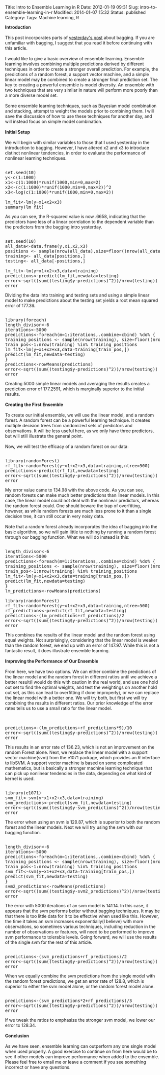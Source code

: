Title: Intro to Ensemble Learning in R
Date: 2012-01-19 09:31
Slug: intro-to-ensemble-learning-in-r
Modified: 2014-01-07 15:32
Status: published
Category: 
Tags: Machine learning, R


<div class='post'>
<b>Introduction</b><br/><br/> This post incorporates parts of <a href="http://viksalgorithms.blogspot.com/2012/01/build-your-own-bagging-function-in-r.html">yesterday's post</a> about bagging. If you are unfamiliar with bagging, I suggest that you read it before continuing with this article.<br/><br/> I would like to give a basic overview of ensemble learning. Ensemble learning involves combining multiple predictions derived by different techniques in order to create a stronger overall prediction. For example, the predictions of a random forest, a support vector machine, and a simple linear model may be combined to create a stronger final prediction set. The key to creating a powerful ensemble is model diversity. An ensemble with two techniques that are very similar in nature will perform more poorly than a more diverse model set.<br/><br/> Some ensemble learning techniques, such as Bayesian model combination and stacking, attempt to weight the models prior to combining them. I will save the discussion of how to use these techniques for another day, and will instead focus on simple model combination.<br/><br/> <b>Initial Setup</b><br/><br/> We will begin with similar variables to those that I used yesterday in the introduction to bagging. However, I have altered x2 and x3 to introduce distinct nonlinear tendencies, in order to evaluate the performance of nonlinear learning techniques.<br/> <pre><br />set.seed(10)<br />y<-c(1:1000)<br />x1<-c(1:1000)*runif(1000,min=0,max=2)<br />x2<-(c(1:1000)*runif(1000,min=0,max=2))^2<br />x3<-log(c(1:1000)*runif(1000,min=0,max=2))<br /><br />lm_fit<-lm(y~x1+x2+x3)<br />summary(lm_fit)<br /></pre> As you can see, the R-squared value is now .6658, indicating that the predictors have less of a linear correlation to the dependent variable than the predictors from the bagging intro yesterday. <pre><br />set.seed(10)<br />all_data<-data.frame(y,x1,x2,x3)<br />positions <- sample(nrow(all_data),size=floor((nrow(all_data)/4)*3))<br />training<- all_data[positions,]<br />testing<- all_data[-positions,]<br /><br />lm_fit<-lm(y~x1+x2+x3,data=training)<br />predictions<-predict(lm_fit,newdata=testing)<br />error<-sqrt((sum((testing$y-predictions)^2))/nrow(testing))<br />error<br /></pre> Dividing the data into training and testing sets and using a simple linear model to make predictions about the testing set yields a root mean squared error of 177.36.<br/> <pre><br />library(foreach)<br />length_divisor<-6<br />iterations<-5000<br />predictions<-foreach(m=1:iterations,.combine=cbind) %do% {<br />training_positions <- sample(nrow(training), size=floor((nrow(training)/length_divisor)))<br />train_pos<-1:nrow(training) %in% training_positions<br />lm_fit<-lm(y~x1+x2+x3,data=training[train_pos,])<br />predict(lm_fit,newdata=testing)<br />}<br />predictions<-rowMeans(predictions)<br />error<-sqrt((sum((testing$y-predictions)^2))/nrow(testing))<br />error<br /></pre> Creating 5000 simple linear models and averaging the results creates a prediction error of 177.2591, which is marginally superior to the initial results. <br/><br/><b>Creating the First Ensemble</b><br/><br/> To create our initial ensemble, we will use the linear model, and a random forest. A random forest can be a powerful learning technique. It creates multiple decision trees from randomized sets of predictors and observations. It will be less useful here, as we only have three predictors, but will still illustrate the general point.<br/><br/> Now, we will test the efficacy of a random forest on our data: <pre><br />library(randomForest)<br />rf_fit<-randomForest(y~x1+x2+x3,data=training,ntree=500)<br />predictions<-predict(rf_fit,newdata=testing)<br />error<-sqrt((sum((testing$y-predictions)^2))/nrow(testing))<br />error<br /></pre> My error value came to 134.98 with the above code. As you can see, random forests can make much better predictions than linear models. In this case, the linear model could not deal with the nonlinear predictors, whereas the random forest could. One should beware the trap of overfitting, however, as while random forests are much less prone to it than a single decision tree, it can still occur in very noisy data.<br/><br/> Note that a random forest already incorporates the idea of bagging into the basic algorithm, so we will gain little to nothing by running a random forest through our bagging function. What we will do instead is this: <pre><br />length_divisor<-6<br />iterations<-5000<br />predictions<-foreach(m=1:iterations,.combine=cbind) %do% {<br />training_positions <- sample(nrow(training), size=floor((nrow(training)/length_divisor)))<br />train_pos<-1:nrow(training) %in% training_positions<br />lm_fit<-lm(y~x1+x2+x3,data=training[train_pos,])<br />predict(lm_fit,newdata=testing)<br />}<br />lm_predictions<-rowMeans(predictions)<br /><br />library(randomForest)<br />rf_fit<-randomForest(y~x1+x2+x3,data=training,ntree=500)<br />rf_predictions<-predict(rf_fit,newdata=testing)<br />predictions<-(lm_predictions+rf_predictions)/2<br />error<-sqrt((sum((testing$y-predictions)^2))/nrow(testing))<br />error<br /></pre> This combines the results of the linear model and the random forest using equal weights. Not surprisingly, considering that the linear model is weaker than the random forest, we end up with an error of 147.97. While this is not a fantastic result, it does illustrate ensemble learning.<br/><br/> <b>Improving the Performance of Our Ensemble</b><br/><br/> From here, we have two options. We can either combine the predictions of the linear model and the random forest in different ratios until we achieve a better result(I would do this with caution in the real world, and use one hold out set to find the optimal weights, and test the weightings on another hold out set, as this can lead to overfitting if done improperly), or we can replace the linear model with a better one. We will try both, but first we will try combining the results in different ratios. Our prior knowledge of the error rates tells us to use a small ratio for the linear model.<br/><br/> <pre><br />predictions<-(lm_predictions+rf_predictions*9)/10<br />error<-sqrt((sum((testing$y-predictions)^2))/nrow(testing))<br />error<br /></pre> This results in an error rate of 136.23, which is not an improvement on the random Forest alone. Next, we replace the linear model with a support vector machine(svm) from the e1071 package, which provides an R interface to libSVM. A support vector machine is based on some complicated mathematics, but is basically a stronger machine learning technique that can pick up nonlinear tendencies in the data, depending on what kind of kernel is used.<br/> <pre><br />library(e1071)<br />svm_fit<-svm(y~x1+x2+x3,data=training)<br />svm_predictions<-predict(svm_fit,newdata=testing)<br />error<-sqrt((sum((testing$y-svm_predictions)^2))/nrow(testing))<br />error<br /></pre> The error when using an svm is 129.87, which is superior to both the random forest and the linear models. Next we will try using the svm with our bagging function. <pre><br />length_divisor<-6<br />iterations<-5000<br />predictions<-foreach(m=1:iterations,.combine=cbind) %do% {<br />training_positions <- sample(nrow(training), size=floor((nrow(training)/length_divisor)))<br />train_pos<-1:nrow(training) %in% training_positions<br />svm_fit<-svm(y~x1+x2+x3,data=training[train_pos,])<br />predict(svm_fit,newdata=testing)<br />}<br />svm2_predictions<-rowMeans(predictions)<br />error<-sqrt((sum((testing$y-svm2_predictions)^2))/nrow(testing))<br />error<br /></pre> The error with 5000 iterations of an svm model is 141.14. In this case, it appears that the svm performs better without bagging techniques. It may be that there is too little data for it to be effective when used like this. However, the time it takes an svm increases exponentially(I believe) with more observations, so sometimes various techniques, including reduction in the number of observations or features, will need to be performed to improve svm performance to tolerable levels. Going forward, we will use the results of the single svm for the rest of this article. <pre><br />predictions<-(svm_predictions+rf_predictions)/2<br />error<-sqrt((sum((testing$y-predictions)^2))/nrow(testing))<br />error<br /></pre> When we equally combine the svm predictions from the single model with the random forest predictions, we get an error rate of 128.8, which is superior to either the svm model alone, or the random forest model alone. <pre><br />predictions<-(svm_predictions*2+rf_predictions)/3<br />error<-sqrt((sum((testing$y-predictions)^2))/nrow(testing))<br />error<br /></pre> If we tweak the ratios to emphasize the stronger svm model, we lower our error to 128.34. <br/><br/><b>Conclusion</b><br/><br/> As we have seen, ensemble learning can outperform any one single model when used properly. A good exercise to continue on from here would be to see if other models can improve performance when added to the ensemble. Please feel free to email me or leave a comment if you see something incorrect or have any questions.</div>